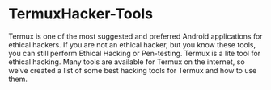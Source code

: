 # TermuxHacker-Tools
Termux is one of the most suggested and preferred Android applications for ethical hackers.  If you are not an ethical hacker, but you know these tools, you can still perform Ethical Hacking or Pen-testing.  Termux is a lite tool for ethical hacking. Many tools are available for Termux on the internet, so we’ve created a list of some best hacking tools for Termux and how to use them.
